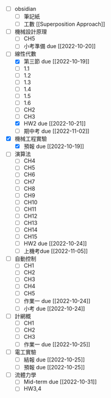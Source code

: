 - [ ] obsidian
	- [ ] 筆記紙
	- [ ] 工數 [[Superposition Approach]]
- [ ] 機械設計原理
	- [ ] CH5
	- [ ] 小考準備 due [[2022-10-20]]
- [ ] 線性代數
	- [x] 第三節 due [[2022-10-19]]
	- [ ] 1.1
	- [ ] 1.2
	- [ ] 1.3
	- [ ] 1.4
	- [ ] 1.5
	- [ ] 1.6
	- [ ] CH2
	- [ ] CH3
	- [x] HW2 due [[2022-10-21]]
	- [ ] 期中考 due [[2022-11-02]]
- [x] 機械工程實驗
	- [x] 預報 due [[2022-10-19]]
- [ ] 演算法
	- [ ] CH4
	- [ ] CH5
	- [ ] CH6
	- [ ] CH7
	- [ ] CH8
	- [ ] CH9
	- [ ] CH10
	- [ ] CH11
	- [ ] CH12
	- [ ] CH13
	- [ ] CH14
	- [ ] CH15
	- [ ] HW2 due  [[2022-10-24]]
	- [ ] 上機考due [[2022-11-05]]
- [ ] 自動控制
	- [ ] CH1
	- [ ] CH2
	- [ ] CH3
	- [ ] CH4
	- [ ] CH5
	- [ ] 作業一 due [[2022-10-24]]
	- [ ] 小考 due [[2022-10-24]]
- [ ] 計網概
	- [ ] CH1
	- [ ] CH2
	- [ ] CH3
	- [ ] 作業一 due [[2022-10-25]]
- [ ] 電工實驗
	- [ ] 結報 due [[2022-10-25]]
	- [ ] 預報 due [[2022-10-25]]
- [ ] 流體力學
	- [ ] Mid-term due [[2022-10-31]]
	- [ ] HW3,4 